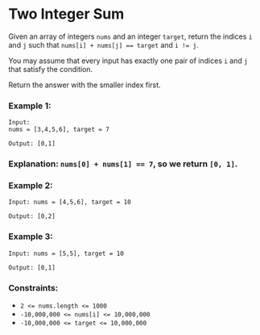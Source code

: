 # Two Integer Sum
Given an array of integers `nums` and an integer `target`, return the indices `i` and `j` such that `nums[i] + nums[j] == target` and `i != j`.

You may assume that every input has exactly one pair of indices `i` and `j` that satisfy the condition.

Return the answer with the smaller index first.

### Example 1:
``` 
Input: 
nums = [3,4,5,6], target = 7

Output: [0,1]
```
### Explanation: `nums[0] + nums[1] == 7`, so we return `[0, 1]`.

### Example 2:
```
Input: nums = [4,5,6], target = 10

Output: [0,2]
```
### Example 3:
```
Input: nums = [5,5], target = 10

Output: [0,1]
```
### Constraints:

- `2 <= nums.length <= 1000`
- `-10,000,000 <= nums[i] <= 10,000,000`
- `-10,000,000 <= target <= 10,000,000`
